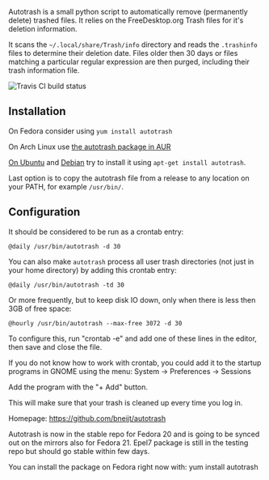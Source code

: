 Autotrash is a small python script to automatically remove
(permanently delete) trashed files. It relies on the FreeDesktop.org
Trash files for it's deletion information.

It scans the `~/.local/share/Trash/info` directory and reads the `.trashinfo`
files to determine their deletion date. Files older then 30 days or files
matching a particular regular expression are then purged, including their
trash information file.

![Travis CI build status](https://api.travis-ci.org/bneijt/autotrash.svg)

Installation
------------

On Fedora consider using `yum install autotrash`

On Arch Linux use [the autotrash package in AUR](https://aur.archlinux.org/packages/autotrash/)

[On Ubuntu](http://packages.ubuntu.com/trusty/autotrash) and [Debian](https://packages.debian.org/search?keywords=autotrash&searchon=names&suite=stable&section=all) try to install it using `apt-get install autotrash`.

Last option is to copy the autotrash file from a release to any location on your PATH, for example `/usr/bin/`.


Configuration
-------------
It should be considered to be run as a crontab entry:

    @daily /usr/bin/autotrash -d 30

You can also make `autotrash` process all user trash directories (not just in your home directory) by adding this crontab entry:

    @daily /usr/bin/autotrash -td 30

Or more frequently, but to keep disk IO down, only when there is less then 3GB of free space:

    @hourly /usr/bin/autotrash --max-free 3072 -d 30

To configure this, run "crontab -e" and add one of these lines in the
editor, then save and close the file.

If you do not know how to work with crontab, you could add it to the startup
programs in GNOME using the menu: System -> Preferences -> Sessions

Add the program with the "+ Add" button.

This will make sure that your trash is cleaned up every time you log in.

Homepage: https://github.com/bneijt/autotrash

Autotrash is now in the stable repo for Fedora 20 and is going to be synced out on the mirrors also for Fedora 21.
Epel7 package is still in the testing repo but should go stable within few days.

You can install the package on Fedora right now with:
yum install autotrash
